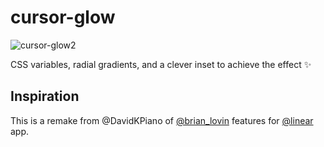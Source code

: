 # cursor-glow
![cursor-glow2](https://user-images.githubusercontent.com/50140834/165473749-44c28906-271a-4741-bbe1-0377dad75b3a.gif)

CSS variables, radial gradients, and a clever inset to achieve the effect ✨

## Inspiration

This is a remake from @DavidKPiano of [@brian_lovin](https://twitter.com/brian_lovin/status/1519023602888183809) features for [@linear](https://linear.app/) app.

